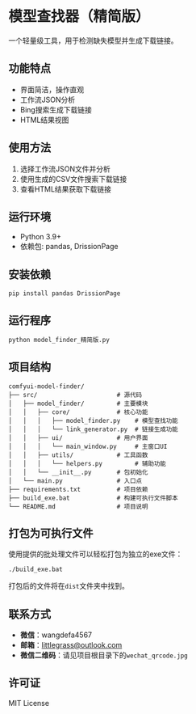 # 模型查找器（精简版）

一个轻量级工具，用于检测缺失模型并生成下载链接。

## 功能特点

- 界面简洁，操作直观
- 工作流JSON分析
- Bing搜索生成下载链接
- HTML结果视图

## 使用方法

1. 选择工作流JSON文件并分析
2. 使用生成的CSV文件搜索下载链接
3. 查看HTML结果获取下载链接

## 运行环境

- Python 3.9+
- 依赖包: pandas, DrissionPage

## 安装依赖

```bash
pip install pandas DrissionPage
```

## 运行程序

```bash
python model_finder_精简版.py
```

## 项目结构

```
comfyui-model-finder/
├── src/                      # 源代码
│   ├── model_finder/         # 主要模块
│   │   ├── core/             # 核心功能
│   │   │   ├── model_finder.py    # 模型查找功能
│   │   │   └── link_generator.py  # 链接生成功能
│   │   ├── ui/               # 用户界面
│   │   │   └── main_window.py     # 主窗口UI
│   │   ├── utils/            # 工具函数
│   │   │   └── helpers.py         # 辅助功能
│   │   └── __init__.py       # 包初始化
│   └── main.py               # 入口点
├── requirements.txt          # 项目依赖
├── build_exe.bat             # 构建可执行文件脚本
└── README.md                 # 项目说明
```

## 打包为可执行文件

使用提供的批处理文件可以轻松打包为独立的exe文件：

```bash
./build_exe.bat
```

打包后的文件将在`dist`文件夹中找到。

## 联系方式

- **微信**：wangdefa4567
- **邮箱**：littlegrass@outlook.com
- **微信二维码**：请见项目根目录下的`wechat_qrcode.jpg`

## 许可证

MIT License 